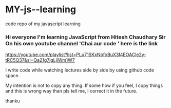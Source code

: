 # MY-js--learning
code repo of my javascript learning

### Hi everyone I'm learning JavaScript from Hitesh Chaudhary Sir On his own youtube channel 'Chai aur code ' here is the link 
https://youtube.com/playlist?list=PLu71SKxNbfoBuX3f4EOACle2y-tRC5Q37&si=Qa21g7jqLjiWm1W7

I write code while watching lectures side by side by using github code space. 

My intention is not to copy any thing. If some how if you feel, I copy things and this is wrong way than pls tell me, I correct it in the future.

thanku



